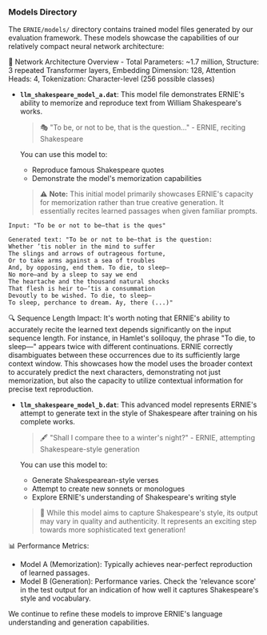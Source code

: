 ### Models Directory

The `ERNIE/models/` directory contains trained model files generated by our evaluation framework. These models showcase the capabilities of our relatively compact neural network architecture:

🧠 Network Architecture Overview - Total Parameters: ~1.7 million, Structure: 3 repeated Transformer layers, Embedding Dimension: 128, Attention Heads: 4, Tokenization: Character-level (256 possible classes)

- **`llm_shakespeare_model_a.dat`**: 
  This model file demonstrates ERNIE's ability to memorize and reproduce text from William Shakespeare's works.

  > 🎭 "To be, or not to be, that is the question..." - ERNIE, reciting Shakespeare

  You can use this model to:
  - Reproduce famous Shakespeare quotes
  - Demonstrate the model's memorization capabilities
  
  > ⚠️ **Note:** This initial model primarily showcases ERNIE's capacity for memorization rather than true creative generation. It essentially recites learned passages when given familiar prompts.

```mizar
Input: "To be or not to be—that is the ques"

Generated text: "To be or not to be—that is the question:
Whether ’tis nobler in the mind to suffer
The slings and arrows of outrageous fortune,
Or to take arms against a sea of troubles
And, by opposing, end them. To die, to sleep—
No more—and by a sleep to say we end
The heartache and the thousand natural shocks
That flesh is heir to—’tis a consummation
Devoutly to be wished. To die, to sleep—
To sleep, perchance to dream. Ay, there (...)"
```

  🔍 Sequence Length Impact:
It's worth noting that ERNIE's ability to accurately recite the learned text depends significantly on the input sequence length. For instance, in Hamlet's soliloquy, the phrase "To die, to sleep—" appears twice with different continuations. ERNIE correctly disambiguates between these occurrences due to its sufficiently large context window. This showcases how the model uses the broader context to accurately predict the next characters, demonstrating not just memorization, but also the capacity to utilize contextual information for precise text reproduction.

- **`llm_shakespeare_model_b.dat`**: 
  This advanced model represents ERNIE's attempt to generate text in the style of Shakespeare after training on his complete works.

  > 🖋️ "Shall I compare thee to a winter's night?" - ERNIE, attempting Shakespeare-style generation

  You can use this model to:
  - Generate Shakespearean-style verses
  - Attempt to create new sonnets or monologues
  - Explore ERNIE's understanding of Shakespeare's writing style

  > 🔬 While this model aims to capture Shakespeare's style, its output may vary in quality and authenticity. It represents an exciting step towards more sophisticated text generation!

📊 Performance Metrics:
  - Model A (Memorization): Typically achieves near-perfect reproduction of learned passages.
  - Model B (Generation): Performance varies. Check the 'relevance score' in the test output for an indication of how well it captures Shakespeare's style and vocabulary.

We continue to refine these models to improve ERNIE's language understanding and generation capabilities.
